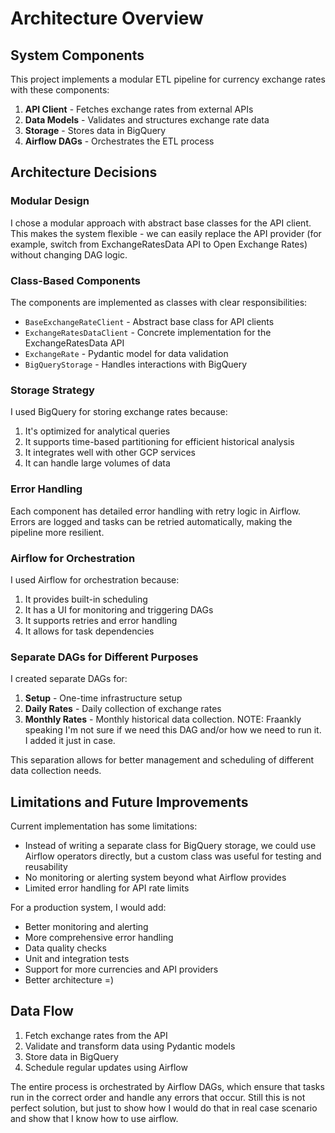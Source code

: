 # Architecture Overview

## System Components

This project implements a modular ETL pipeline for currency exchange rates with these components:

1. **API Client** - Fetches exchange rates from external APIs
2. **Data Models** - Validates and structures exchange rate data
3. **Storage** - Stores data in BigQuery
4. **Airflow DAGs** - Orchestrates the ETL process

## Architecture Decisions

### Modular Design
I chose a modular approach with abstract base classes for the API client. This makes the system flexible - we can easily replace the API provider (for example, switch from ExchangeRatesData API to Open Exchange Rates) without changing DAG logic.

### Class-Based Components
The components are implemented as classes with clear responsibilities:
- `BaseExchangeRateClient` - Abstract base class for API clients
- `ExchangeRatesDataClient` - Concrete implementation for the ExchangeRatesData API
- `ExchangeRate` - Pydantic model for data validation
- `BigQueryStorage` - Handles interactions with BigQuery

### Storage Strategy
I used BigQuery for storing exchange rates because:
1. It's optimized for analytical queries
2. It supports time-based partitioning for efficient historical analysis
3. It integrates well with other GCP services
4. It can handle large volumes of data

### Error Handling
Each component has detailed error handling with retry logic in Airflow. Errors are logged and tasks can be retried automatically, making the pipeline more resilient.

### Airflow for Orchestration
I used Airflow for orchestration because:
1. It provides built-in scheduling
2. It has a UI for monitoring and triggering DAGs
3. It supports retries and error handling
4. It allows for task dependencies

### Separate DAGs for Different Purposes
I created separate DAGs for:
1. **Setup** - One-time infrastructure setup
2. **Daily Rates** - Daily collection of exchange rates
3. **Monthly Rates** - Monthly historical data collection. NOTE: Fraankly speaking I'm not sure if we need this DAG and/or how we need to run it. I added it just in case.

This separation allows for better management and scheduling of different data collection needs.

## Limitations and Future Improvements

Current implementation has some limitations:
- Instead of writing a separate class for BigQuery storage, we could use Airflow operators directly, but a custom class was useful for testing and reusability
- No monitoring or alerting system beyond what Airflow provides
- Limited error handling for API rate limits

For a production system, I would add:
- Better monitoring and alerting
- More comprehensive error handling
- Data quality checks
- Unit and integration tests
- Support for more currencies and API providers
- Better architecture =)

## Data Flow

1. Fetch exchange rates from the API
2. Validate and transform data using Pydantic models
3. Store data in BigQuery
4. Schedule regular updates using Airflow

The entire process is orchestrated by Airflow DAGs, which ensure that tasks run in the correct order and handle any errors that occur. Still this is not perfect solution, but just to show how I would do that in real case scenario and show that I know how to use airflow.
